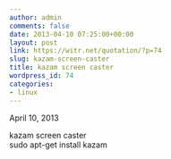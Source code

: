 ```yaml
---
author: admin
comments: false
date: 2013-04-10 07:25:00+00:00
layout: post
link: https://witr.net/quotation/?p=74
slug: kazam-screen-caster
title: kazam screen caster
wordpress_id: 74
categories:
- linux
---
```


April 10, 2013  
  
kazam screen caster  
sudo apt-get install kazam

